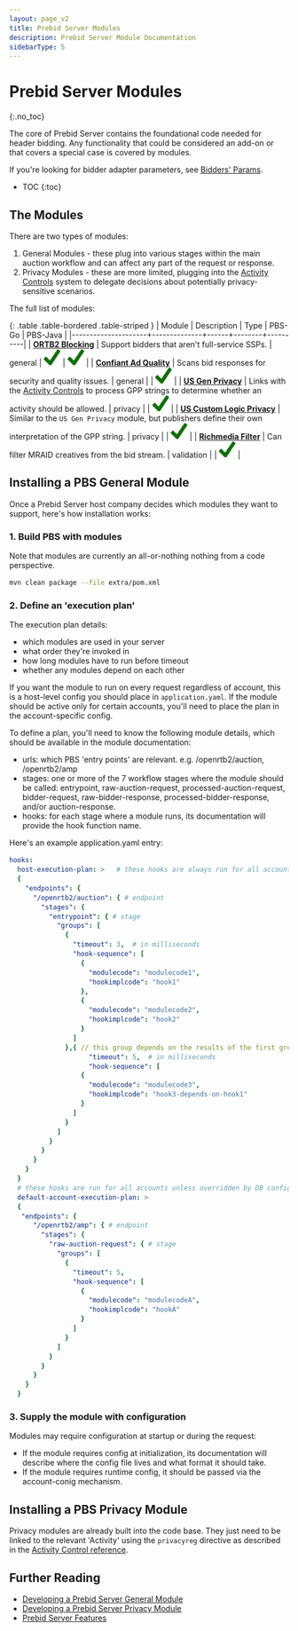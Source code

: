 ```yaml
---
layout: page_v2
title: Prebid Server Modules
description: Prebid Server Module Documentation
sidebarType: 5
---
```


# Prebid Server Modules
{:.no_toc}

The core of Prebid Server contains the foundational code needed for header bidding. Any functionality that could be considered an add-on or that covers a special case is covered by modules.

If you're looking for bidder adapter parameters, see [Bidders' Params](/dev-docs/pbs-bidders.html).

* TOC
{:toc}

## The Modules

There are two types of modules:

1. General Modules - these plug into various stages within the main auction workflow and can affect any part of the request or response.
1. Privacy Modules - these are more limited, plugging into the [Activity Controls](/prebid-server/features/pbs-activitycontrols.html) system to delegate decisions about potentially privacy-sensitive scenarios.

The full list of modules:

{: .table .table-bordered .table-striped }
| Module              | Description  | Type | PBS-Go | PBS-Java |
|---------------------+--------------+------+--------+----------|
| [**ORTB2 Blocking**](/prebid-server/pbs-modules/ortb2-blocking.html) | Support bidders that aren't full-service SSPs. | general | <img alt="check" src="/assets/images/icons/icon-check-green.png" width="30"> | <img alt="check" src="/assets/images/icons/icon-check-green.png" width="30"> |
| [**Confiant Ad Quality**](/prebid-server/pbs-modules/confiant-ad-quality.html) | Scans bid responses for security and quality issues. | general | | <img alt="check" src="/assets/images/icons/icon-check-green.png" width="30"> |
| [**US Gen Privacy**](/prebid-server/features/pbs-usgen.html) | Links with the [Activity Controls](/prebid-server/features/pbs-activitycontrols.html) to process GPP strings to determine whether an activity should be allowed. | privacy | | <img alt="check" src="/assets/images/icons/icon-check-green.png" width="30"> |
| [**US Custom Logic Privacy**](/prebid-server/features/pbs-uscustomlogic.html) | Similar to the `US Gen Privacy` module, but publishers define their own interpretation of the GPP string. | privacy | | <img alt="check" src="/assets/images/icons/icon-check-green.png" width="30"> |
| [**Richmedia Filter**](/prebid-server/pbs-modules/richmedia.html) | Can filter MRAID creatives from the bid stream. | validation | | <img alt="check" src="/assets/images/icons/icon-check-green.png" width="30"> |

## Installing a PBS General Module

Once a Prebid Server host company decides which modules they want to support,
here's how installation works:

### 1. Build PBS with modules

Note that modules are currently an all-or-nothing nothing from a code perspective.

```bash
mvn clean package --file extra/pom.xml
```

### 2. Define an 'execution plan'

The execution plan details:

* which modules are used in your server
* what order they're invoked in
* how long modules have to run before timeout
* whether any modules depend on each other

If you want the module to run on every request regardless of account, this is a
host-level config you should place in `application.yaml`. If the module should
be active only for certain accounts, you'll need to place the plan in the account-specific config.

To define a plan, you'll need to know the following module details, which should be available in the module documentation:

* urls: which PBS 'entry points' are relevant. e.g. /openrtb2/auction, /openrtb2/amp
* stages: one or more of the 7 workflow stages where the module should be called: entrypoint, raw-auction-request, processed-auction-request, bidder-request, raw-bidder-response, processed-bidder-response, and/or auction-response.
* hooks: for each stage where a module runs, its documentation will provide the hook function name.

Here's an example application.yaml entry:

```yaml
hooks: 
  host-execution-plan: >   # these hooks are always run for all accounts
  {
    "endpoints": {
      "/openrtb2/auction": { # endpoint
        "stages": {
          "entrypoint": { # stage
            "groups": [
              {
                "timeout": 3,  # in milliseconds
                "hook-sequence": [
                  {
                    "modulecode": "modulecode1",
                    "hookimplcode": "hook1"
                  },
                  {
                    "modulecode": "modulecode2",
                    "hookimplcode": "hook2"
                  }
                ]
              },{ // this group depends on the results of the first group
                    "timeout": 5,  # in milliseconds
                    "hook-sequence": [
                  {
                    "modulecode": "modulecode3",
                    "hookimplcode": "hook3-depends-on-hook1"
                  }
                ]
              }
            ]
          }
        }
      }
    }
  }
  # these hooks are run for all accounts unless overridden by DB config
  default-account-execution-plan: >
  {
   "endpoints": {
      "/openrtb2/amp": { # endpoint
        "stages": {
          "raw-auction-request": { # stage
            "groups": [
              {
                "timeout": 5,
                "hook-sequence": [
                  {
                    "modulecode": "modulecodeA",
                    "hookimplcode": "hookA"
                  }
                ]
              }
            ]
          }
        }
      }
    }
  }
```

### 3. Supply the module with configuration

Modules may require configuration at startup or during the request:

* If the module requires config at initialization, its documentation will
describe where the config file lives and what format it should take.
* If the module requires runtime config, it should be passed via the account-conig mechanism.

## Installing a PBS Privacy Module

Privacy modules are already built into the code base. They just need to be linked to the
relevant 'Activity' using the `privacyreg` directive as described in the [Activity Control reference](/prebid-server/features/pbs-activitycontrols.html).

## Further Reading

* [Developing a Prebid Server General Module](/prebid-server/developers/add-a-module.html)
* [Developing a Prebid Server Privacy Module](/prebid-server/developers/add-a-privacy-module.html)
* [Prebid Server Features](/prebid-server/features/pbs-feature-idx.html)
